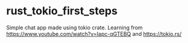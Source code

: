 # rust_tokio_first_steps

Simple chat app made using tokio crate.
Learning from https://www.youtube.com/watch?v=Iapc-qGTEBQ and https://tokio.rs/
